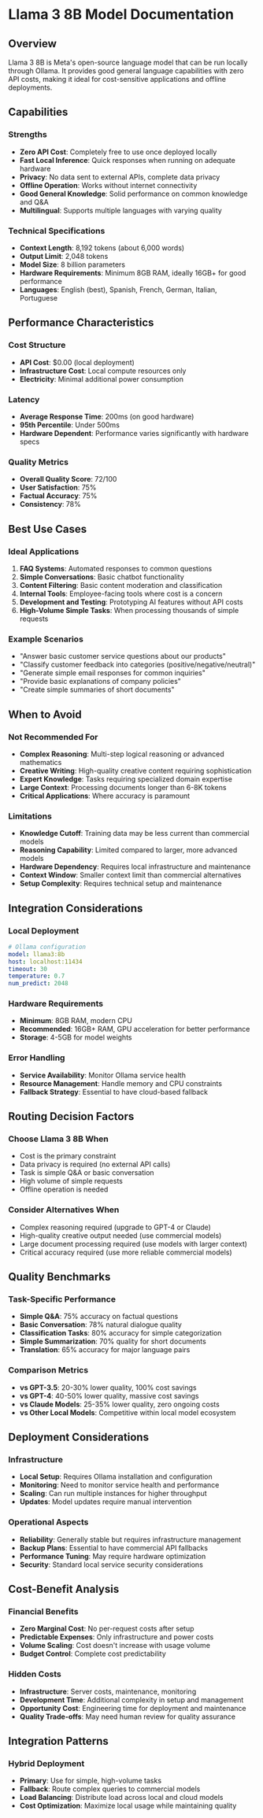 # Llama 3 8B Model Documentation

## Overview
Llama 3 8B is Meta's open-source language model that can be run locally through Ollama. It provides good general language capabilities with zero API costs, making it ideal for cost-sensitive applications and offline deployments.

## Capabilities

### Strengths
- **Zero API Cost**: Completely free to use once deployed locally
- **Fast Local Inference**: Quick responses when running on adequate hardware
- **Privacy**: No data sent to external APIs, complete data privacy
- **Offline Operation**: Works without internet connectivity
- **Good General Knowledge**: Solid performance on common knowledge and Q&A
- **Multilingual**: Supports multiple languages with varying quality

### Technical Specifications
- **Context Length**: 8,192 tokens (about 6,000 words)
- **Output Limit**: 2,048 tokens
- **Model Size**: 8 billion parameters
- **Hardware Requirements**: Minimum 8GB RAM, ideally 16GB+ for good performance
- **Languages**: English (best), Spanish, French, German, Italian, Portuguese

## Performance Characteristics

### Cost Structure
- **API Cost**: $0.00 (local deployment)
- **Infrastructure Cost**: Local compute resources only
- **Electricity**: Minimal additional power consumption

### Latency
- **Average Response Time**: 200ms (on good hardware)
- **95th Percentile**: Under 500ms
- **Hardware Dependent**: Performance varies significantly with hardware specs

### Quality Metrics
- **Overall Quality Score**: 72/100
- **User Satisfaction**: 75%
- **Factual Accuracy**: 75%
- **Consistency**: 78%

## Best Use Cases

### Ideal Applications
1. **FAQ Systems**: Automated responses to common questions
2. **Simple Conversations**: Basic chatbot functionality
3. **Content Filtering**: Basic content moderation and classification
4. **Internal Tools**: Employee-facing tools where cost is a concern
5. **Development and Testing**: Prototyping AI features without API costs
6. **High-Volume Simple Tasks**: When processing thousands of simple requests

### Example Scenarios
- "Answer basic customer service questions about our products"
- "Classify customer feedback into categories (positive/negative/neutral)"
- "Generate simple email responses for common inquiries"
- "Provide basic explanations of company policies"
- "Create simple summaries of short documents"

## When to Avoid

### Not Recommended For
- **Complex Reasoning**: Multi-step logical reasoning or advanced mathematics
- **Creative Writing**: High-quality creative content requiring sophistication
- **Expert Knowledge**: Tasks requiring specialized domain expertise
- **Large Context**: Processing documents longer than 6-8K tokens
- **Critical Applications**: Where accuracy is paramount

### Limitations
- **Knowledge Cutoff**: Training data may be less current than commercial models
- **Reasoning Capability**: Limited compared to larger, more advanced models
- **Hardware Dependency**: Requires local infrastructure and maintenance
- **Context Window**: Smaller context limit than commercial alternatives
- **Setup Complexity**: Requires technical setup and maintenance

## Integration Considerations

### Local Deployment
```yaml
# Ollama configuration
model: llama3:8b
host: localhost:11434
timeout: 30
temperature: 0.7
num_predict: 2048
```

### Hardware Requirements
- **Minimum**: 8GB RAM, modern CPU
- **Recommended**: 16GB+ RAM, GPU acceleration for better performance
- **Storage**: 4-5GB for model weights

### Error Handling
- **Service Availability**: Monitor Ollama service health
- **Resource Management**: Handle memory and CPU constraints
- **Fallback Strategy**: Essential to have cloud-based fallback

## Routing Decision Factors

### Choose Llama 3 8B When
- Cost is the primary constraint
- Data privacy is required (no external API calls)
- Task is simple Q&A or basic conversation
- High volume of simple requests
- Offline operation is needed

### Consider Alternatives When
- Complex reasoning required (upgrade to GPT-4 or Claude)
- High-quality creative output needed (use commercial models)
- Large document processing required (use models with larger context)
- Critical accuracy required (use more reliable commercial models)

## Quality Benchmarks

### Task-Specific Performance
- **Simple Q&A**: 75% accuracy on factual questions
- **Basic Conversation**: 78% natural dialogue quality
- **Classification Tasks**: 80% accuracy for simple categorization
- **Simple Summarization**: 70% quality for short documents
- **Translation**: 65% accuracy for major language pairs

### Comparison Metrics
- **vs GPT-3.5**: 20-30% lower quality, 100% cost savings
- **vs GPT-4**: 40-50% lower quality, massive cost savings
- **vs Claude Models**: 25-35% lower quality, zero ongoing costs
- **vs Other Local Models**: Competitive within local model ecosystem

## Deployment Considerations

### Infrastructure
- **Local Setup**: Requires Ollama installation and configuration
- **Monitoring**: Need to monitor service health and performance
- **Scaling**: Can run multiple instances for higher throughput
- **Updates**: Model updates require manual intervention

### Operational Aspects
- **Reliability**: Generally stable but requires infrastructure management
- **Backup Plans**: Essential to have commercial API fallbacks
- **Performance Tuning**: May require hardware optimization
- **Security**: Standard local service security considerations

## Cost-Benefit Analysis

### Financial Benefits
- **Zero Marginal Cost**: No per-request costs after setup
- **Predictable Expenses**: Only infrastructure and power costs
- **Volume Scaling**: Cost doesn't increase with usage volume
- **Budget Control**: Complete cost predictability

### Hidden Costs
- **Infrastructure**: Server costs, maintenance, monitoring
- **Development Time**: Additional complexity in setup and management
- **Opportunity Cost**: Engineering time for deployment and maintenance
- **Quality Trade-offs**: May need human review for quality assurance

## Integration Patterns

### Hybrid Deployment
- **Primary**: Use for simple, high-volume tasks
- **Fallback**: Route complex queries to commercial models
- **Load Balancing**: Distribute load across local and cloud models
- **Cost Optimization**: Maximize local usage while maintaining quality
